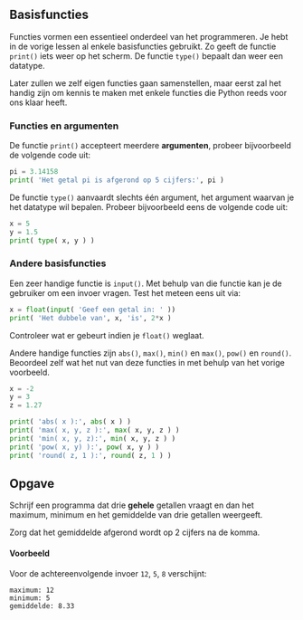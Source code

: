 ## Basisfuncties
Functies vormen een essentieel onderdeel van het programmeren. Je hebt in de vorige lessen al enkele basisfuncties gebruikt. Zo geeft de functie `print()` iets weer op het scherm. De functie `type()` bepaalt dan weer een datatype.

Later zullen we zelf eigen functies gaan samenstellen, maar eerst zal het handig zijn om kennis te maken met enkele functies die Python reeds voor ons klaar heeft.

### Functies en argumenten
De functie `print()` accepteert meerdere **argumenten**, probeer bijvoorbeeld de volgende code uit:

```python
pi = 3.14158
print( 'Het getal pi is afgerond op 5 cijfers:', pi )
```

De functie `type()` aanvaardt slechts één argument, het argument waarvan je het datatype wil bepalen. Probeer bijvoorbeeld eens de volgende code uit:
```python
x = 5
y = 1.5
print( type( x, y ) )
```

### Andere basisfuncties
Een zeer handige functie is `input()`. Met behulp van die functie kan je de gebruiker om een invoer vragen. Test het meteen eens uit via:
```python
x = float(input( 'Geef een getal in: ' ))
print( 'Het dubbele van', x, 'is', 2*x )
```
Controleer wat er gebeurt indien je `float()` weglaat.

Andere handige functies zijn `abs()`, `max()`, `min()` en `max()`, `pow()` en `round()`. Beoordeel zelf wat het nut van deze functies in met behulp van het vorige voorbeeld.

```python
x = -2
y = 3
z = 1.27

print( 'abs( x ):', abs( x ) )
print( 'max( x, y, z ):', max( x, y, z ) )
print( 'min( x, y, z):', min( x, y, z ) )
print( 'pow( x, y) ):', pow( x, y ) )
print( 'round( z, 1 ):', round( z, 1 ) )
```

## Opgave
Schrijf een programma dat drie **gehele** getallen vraagt en dan het maximum, minimum en het gemiddelde van drie getallen weergeeft.

Zorg dat het gemiddelde afgerond wordt op 2 cijfers na de komma.

#### Voorbeeld
Voor de achtereenvolgende invoer `12`, `5`, `8` verschijnt:
```
maximum: 12
minimum: 5
gemiddelde: 8.33
```